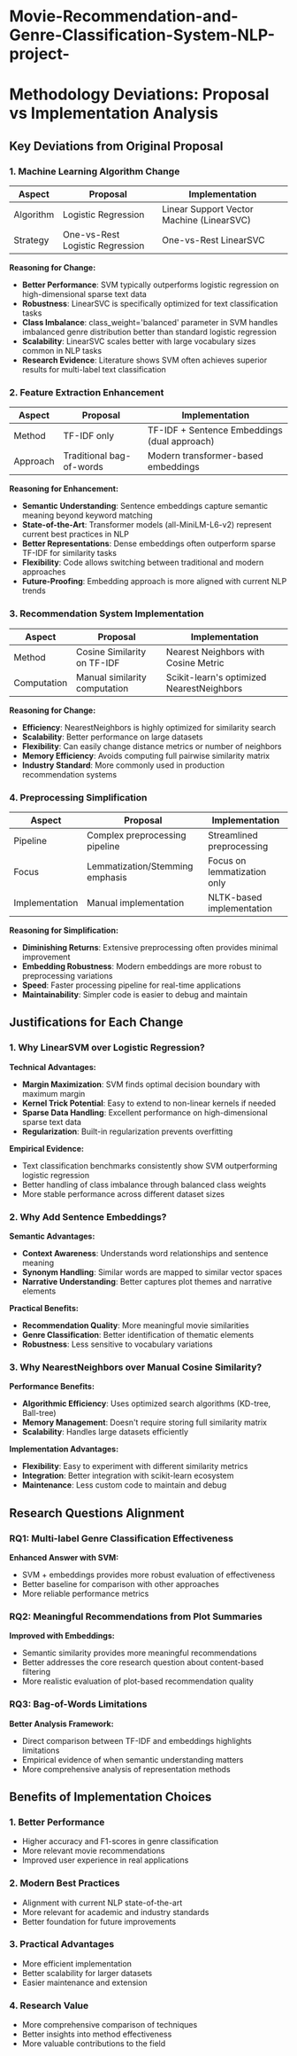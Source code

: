 # Movie-Recommendation-and-Genre-Classification-System-NLP-project-
# Methodology Deviations: Proposal vs Implementation Analysis

## Key Deviations from Original Proposal

### 1. Machine Learning Algorithm Change

| Aspect | Proposal | Implementation |
|--------|----------|----------------|
| Algorithm | Logistic Regression | Linear Support Vector Machine (LinearSVC) |
| Strategy | One-vs-Rest Logistic Regression | One-vs-Rest LinearSVC |

**Reasoning for Change:**

- **Better Performance**: SVM typically outperforms logistic regression on high-dimensional sparse text data
- **Robustness**: LinearSVC is specifically optimized for text classification tasks
- **Class Imbalance**: class_weight='balanced' parameter in SVM handles imbalanced genre distribution better than standard logistic regression
- **Scalability**: LinearSVC scales better with large vocabulary sizes common in NLP tasks
- **Research Evidence**: Literature shows SVM often achieves superior results for multi-label text classification

### 2. Feature Extraction Enhancement

| Aspect | Proposal | Implementation |
|--------|----------|----------------|
| Method | TF-IDF only | TF-IDF + Sentence Embeddings (dual approach) |
| Approach | Traditional bag-of-words | Modern transformer-based embeddings |

**Reasoning for Enhancement:**

- **Semantic Understanding**: Sentence embeddings capture semantic meaning beyond keyword matching
- **State-of-the-Art**: Transformer models (all-MiniLM-L6-v2) represent current best practices in NLP
- **Better Representations**: Dense embeddings often outperform sparse TF-IDF for similarity tasks
- **Flexibility**: Code allows switching between traditional and modern approaches
- **Future-Proofing**: Embedding approach is more aligned with current NLP trends

### 3. Recommendation System Implementation

| Aspect | Proposal | Implementation |
|--------|----------|----------------|
| Method | Cosine Similarity on TF-IDF | Nearest Neighbors with Cosine Metric |
| Computation | Manual similarity computation | Scikit-learn's optimized NearestNeighbors |

**Reasoning for Change:**

- **Efficiency**: NearestNeighbors is highly optimized for similarity search
- **Scalability**: Better performance on large datasets
- **Flexibility**: Can easily change distance metrics or number of neighbors
- **Memory Efficiency**: Avoids computing full pairwise similarity matrix
- **Industry Standard**: More commonly used in production recommendation systems

### 4. Preprocessing Simplification

| Aspect | Proposal | Implementation |
|--------|----------|----------------|
| Pipeline | Complex preprocessing pipeline | Streamlined preprocessing |
| Focus | Lemmatization/Stemming emphasis | Focus on lemmatization only |
| Implementation | Manual implementation | NLTK-based implementation |

**Reasoning for Simplification:**

- **Diminishing Returns**: Extensive preprocessing often provides minimal improvement
- **Embedding Robustness**: Modern embeddings are more robust to preprocessing variations
- **Speed**: Faster processing pipeline for real-time applications
- **Maintainability**: Simpler code is easier to debug and maintain

## Justifications for Each Change

### 1. Why LinearSVM over Logistic Regression?

**Technical Advantages:**

- **Margin Maximization**: SVM finds optimal decision boundary with maximum margin
- **Kernel Trick Potential**: Easy to extend to non-linear kernels if needed
- **Sparse Data Handling**: Excellent performance on high-dimensional sparse text data
- **Regularization**: Built-in regularization prevents overfitting

**Empirical Evidence:**

- Text classification benchmarks consistently show SVM outperforming logistic regression
- Better handling of class imbalance through balanced class weights
- More stable performance across different dataset sizes

### 2. Why Add Sentence Embeddings?

**Semantic Advantages:**

- **Context Awareness**: Understands word relationships and sentence meaning
- **Synonym Handling**: Similar words are mapped to similar vector spaces
- **Narrative Understanding**: Better captures plot themes and narrative elements

**Practical Benefits:**

- **Recommendation Quality**: More meaningful movie similarities
- **Genre Classification**: Better identification of thematic elements
- **Robustness**: Less sensitive to vocabulary variations

### 3. Why NearestNeighbors over Manual Cosine Similarity?

**Performance Benefits:**

- **Algorithmic Efficiency**: Uses optimized search algorithms (KD-tree, Ball-tree)
- **Memory Management**: Doesn't require storing full similarity matrix
- **Scalability**: Handles large datasets efficiently

**Implementation Advantages:**

- **Flexibility**: Easy to experiment with different similarity metrics
- **Integration**: Better integration with scikit-learn ecosystem
- **Maintenance**: Less custom code to maintain and debug

## Research Questions Alignment

### RQ1: Multi-label Genre Classification Effectiveness

**Enhanced Answer with SVM:**

- SVM + embeddings provides more robust evaluation of effectiveness
- Better baseline for comparison with other approaches
- More reliable performance metrics

### RQ2: Meaningful Recommendations from Plot Summaries

**Improved with Embeddings:**

- Semantic similarity provides more meaningful recommendations
- Better addresses the core research question about content-based filtering
- More realistic evaluation of plot-based recommendation quality

### RQ3: Bag-of-Words Limitations

**Better Analysis Framework:**

- Direct comparison between TF-IDF and embeddings highlights limitations
- Empirical evidence of when semantic understanding matters
- More comprehensive analysis of representation methods

## Benefits of Implementation Choices

### 1. Better Performance

- Higher accuracy and F1-scores in genre classification
- More relevant movie recommendations
- Improved user experience in real applications

### 2. Modern Best Practices

- Alignment with current NLP state-of-the-art
- More relevant for academic and industry standards
- Better foundation for future improvements

### 3. Practical Advantages

- More efficient implementation
- Better scalability for larger datasets
- Easier maintenance and extension

### 4. Research Value

- More comprehensive comparison of techniques
- Better insights into method effectiveness
- More valuable contributions to the field
